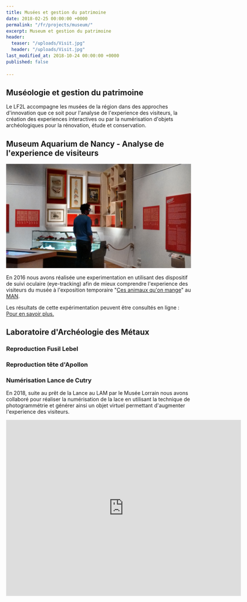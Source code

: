 ```yaml
---
title: Musées et gestion du patrimoine
date: 2018-02-25 00:00:00 +0000
permalink: "/fr/projects/museum/"
excerpt: Museum et gestion du patrimoine
header:
  teaser: "/uploads/Visit.jpg"
  header: "/uploads/Visit.jpg"
last_modified_at: 2018-10-24 00:00:00 +0000
published: false

---
```

## Muséologie et gestion du patrimoine

Le LF2L accompagne les musées de la région dans des approches d'innovation que ce soit pour l'analyse de l'experience des visiteurs, la création des experiences interactives ou par la numérisation d'objets archéologiques pour la rénovation, étude et conservation.

## Museum Aquarium de Nancy - Analyse de l'experience de visiteurs

![](/uploads/Visit.jpg)

En 2016 nous avons réalisée une experimentation en utilisant des dispositif de suivi oculaire (eye-tracking) afin de mieux comprendre l'experience des visiteurs du musée à l'exposition temporaire "[Ces animaux qu'on mange](http://cesanimauxquonmange.fr/v2/ "http://cesanimauxquonmange")" au [MAN](http://www.museumaquariumdenancy.eu "http://www.museumaquariumdenancy").

Les résultats de cette expérimentation peuvent être consultés en ligne : [Pour en savoir plus.](https://www.researchgate.net/profile/Giovanny_Arbelaez_Garces/publication/321058024_Understanding_Museum_visitors%27_experience_through_an_Eye-tracking_study_and_a_Living_Lab_approach/links/5a0af546a6fdccc69ed9c34c/Understanding-Museum-visitors-experience-through-an-Eye-tracking-study-and-a-Living-Lab-approach.pdf "https://www.researchgate.net/profile/Giovanny_Arbelaez_Garces/publication/321058024_Understanding_Museum_visitors%27_experience_through_an_Eye-tracking_study_and_a_Living_Lab_approach/links/5a0af546a6fdccc69ed9c34c/Understanding-Museum-visitors-experience-through-an-Eye-tracking-study-and-a-Living-Lab-approach.pdf")

## Laboratoire d'Archéologie des Métaux

### Reproduction Fusil Lebel

### Reproduction tête d'Apollon

### Numérisation Lance de Cutry

En 2018, suite au prêt de la Lance au LAM par le Musée Lorrain nous avons collaboré pour réaliser la numérisation de la lace en utilisant la technique de photogrammétrie et générer ainsi un objet virtuel permettant d'augmenter l'experience des visiteurs.

<iframe allowfullscreen webkitallowfullscreen width="640" height="480" frameborder="0" seamless src="https://p3d.in/e/aiYjc"></iframe>